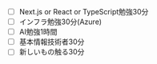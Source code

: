 - [ ] Next.js or React or TypeScript勉強30分
- [ ] インフラ勉強30分(Azure)
- [ ] AI勉強1時間
- [ ] 基本情報技術者30分
- [ ] 新しいもの触る30分